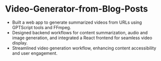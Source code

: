# Video-Generator-from-Blog-Posts

* Built a web app to generate summarized videos from URLs using GPTScript tools and FFmpeg.
* Designed backend workflows for content summarization, audio and image generation, and integrated a React
  frontend for seamless video display.
* Streamlined video generation workflow, enhancing content accessibility and user engagement.
